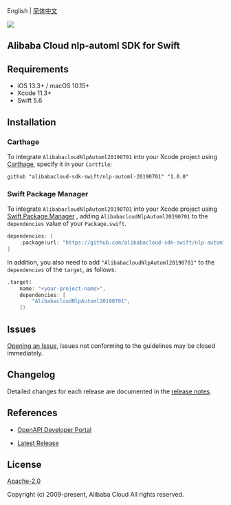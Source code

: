 English | [简体中文](README-CN.md)

![](https://aliyunsdk-pages.alicdn.com/icons/AlibabaCloud.svg)

## Alibaba Cloud nlp-automl SDK for Swift

## Requirements

- iOS 13.3+ / macOS 10.15+
- Xcode 11.3+
- Swift 5.6

## Installation

### Carthage

To integrate `AlibabacloudNlpAutoml20190701` into your Xcode project using [Carthage](https://github.com/Carthage/Carthage), specify it in your `Cartfile`:

```ogdl
github "alibabacloud-sdk-swift/nlp-automl-20190701" "1.0.0"
```

### Swift Package Manager

To integrate `AlibabacloudNlpAutoml20190701` into your Xcode project using [Swift Package Manager](https://swift.org/package-manager/) , adding `AlibabacloudNlpAutoml20190701` to the `dependencies` value of your `Package.swift`.

```swift
dependencies: [
    .package(url: "https://github.com/alibabacloud-sdk-swift/nlp-automl-20190701.git", from: "1.0.0")
]
```

In addition, you also need to add `"AlibabacloudNlpAutoml20190701"` to the `dependencies` of the `target`, as follows:

```swift
.target(
    name: "<your-project-name>",
    dependencies: [
        "AlibabacloudNlpAutoml20190701",
    ])
```

## Issues

[Opening an Issue](https://github.com/alibabacloud-sdk-swift/nlp-automl-20190701/issues/new), Issues not conforming to the guidelines may be closed immediately.

## Changelog

Detailed changes for each release are documented in the [release notes](./ChangeLog.txt).

## References

* [OpenAPI Developer Portal](https://next.api.alibabacloud.com/home)
- [Latest Release](https://github.com/alibabacloud-sdk-swift/nlp-automl-20190701)

## License

[Apache-2.0](http://www.apache.org/licenses/LICENSE-2.0)

Copyright (c) 2009-present, Alibaba Cloud All rights reserved.
